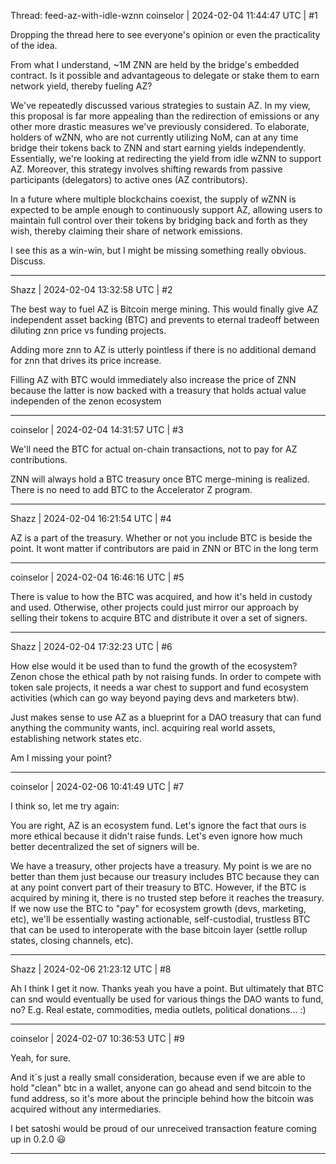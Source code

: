 Thread: feed-az-with-idle-wznn
coinselor | 2024-02-04 11:44:47 UTC | #1

Dropping the thread here to see everyone's opinion or even the practicality of the idea. 

From what I understand, ~1M ZNN are held by the bridge's embedded contract. Is it possible and advantageous to delegate or stake them to earn network yield, thereby fueling AZ?

We've repeatedly discussed various strategies to sustain AZ. In my view, this proposal is far more appealing than the redirection of emissions or any other more drastic measures we've previously considered. To elaborate, holders of wZNN, who are not currently utilizing NoM, can at any time bridge their tokens back to ZNN and start earning yields independently. Essentially, we're looking at redirecting the yield from idle wZNN to support AZ. Moreover, this strategy involves shifting rewards from passive participants (delegators) to active ones (AZ contributors).

In a future where multiple blockchains coexist, the supply of wZNN is expected to be ample enough to continuously support AZ, allowing users to maintain full control over their tokens by bridging back and forth as they wish, thereby claiming their share of network emissions.

I see this as a win-win, but I might be missing something really obvious. Discuss.

-------------------------

Shazz | 2024-02-04 13:32:58 UTC | #2

The best way to fuel AZ is Bitcoin merge mining. This would finally give AZ independent asset backing (BTC) and prevents to eternal tradeoff between diluting znn price vs funding projects. 

Adding more znn to AZ is utterly pointless if there is no additional demand for znn that drives its price increase.

Filling AZ with BTC would immediately also increase the price of ZNN because the latter is now backed with a treasury that holds actual value independen of the zenon ecosystem

-------------------------

coinselor | 2024-02-04 14:31:57 UTC | #3

We'll need the BTC for actual on-chain transactions, not to pay for AZ contributions. 

ZNN will always hold a BTC treasury once BTC merge-mining is realized. There is no need to add BTC to the Accelerator Z program.

-------------------------

Shazz | 2024-02-04 16:21:54 UTC | #4

AZ is a part of the treasury. Whether or not you include BTC is beside the point. It wont matter if contributors are paid in ZNN or BTC in the long term

-------------------------

coinselor | 2024-02-04 16:46:16 UTC | #5

There is value to how the BTC was acquired, and how it's held in custody and used. Otherwise, other projects could just mirror our approach by selling their tokens to acquire BTC and distribute it over a set of signers.

-------------------------

Shazz | 2024-02-04 17:32:23 UTC | #6

How else would it be used than to fund the growth of the ecosystem? Zenon chose the ethical path by not raising funds. In order to compete with token sale projects, it needs a war chest to support and fund ecosystem activities (which can go way beyond paying devs and marketers btw). 

Just makes sense to use AZ as a blueprint for a DAO treasury that can fund anything the community wants, incl. acquiring real world assets, establishing network states etc.

Am I missing your point?

-------------------------

coinselor | 2024-02-06 10:41:49 UTC | #7

I think so, let me try again:

You are right, AZ is an ecosystem fund. Let's ignore the fact that ours is more ethical because it didn't raise funds. Let's even ignore how much better decentralized the set of signers will be.

We have a treasury, other projects have a treasury. My point is we are no better than them just because our treasury includes BTC because they can at any point convert part of their treasury to BTC. However, if the BTC is acquired by mining it, there is no trusted step before it reaches the treasury. If we now use the BTC to "pay" for ecosystem growth (devs, marketing, etc), we'll be essentially wasting actionable, self-custodial, trustless BTC that can be used to interoperate with the base bitcoin layer (settle rollup states, closing channels, etc).

-------------------------

Shazz | 2024-02-06 21:23:12 UTC | #8

Ah I think I get it now. Thanks yeah you have a point. But ultimately that BTC can snd would eventually be used for various things the DAO wants to fund, no? E.g. Real estate, commodities, media outlets, political donations... :)

-------------------------

coinselor | 2024-02-07 10:36:53 UTC | #9

Yeah, for sure.

And it´s just a really small consideration, because even if we are able to hold "clean" btc in a wallet, anyone can go ahead and send  bitcoin to the fund address, so it's more about the principle behind how the bitcoin was acquired without any intermediaries. 

I bet satoshi would be proud of our unreceived transaction feature coming up in 0.2.0 :smiley:

-------------------------

